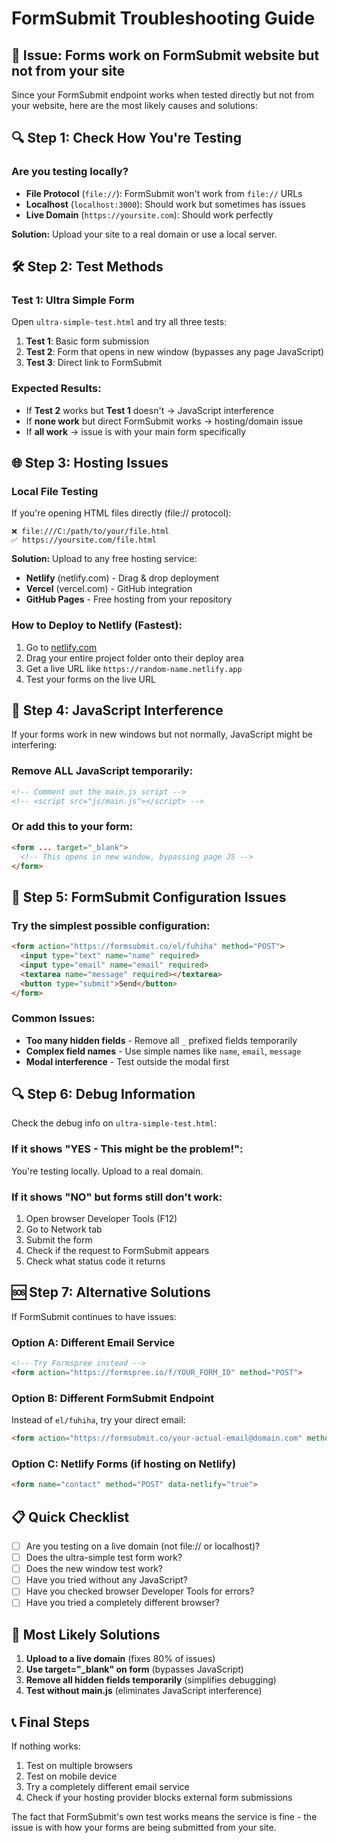 # FormSubmit Troubleshooting Guide

## 🚨 Issue: Forms work on FormSubmit website but not from your site

Since your FormSubmit endpoint works when tested directly but not from your website, here are the most likely causes and solutions:

## 🔍 Step 1: Check How You're Testing

### Are you testing locally?
- **File Protocol** (`file://`): FormSubmit won't work from `file://` URLs
- **Localhost** (`localhost:3000`): Should work but sometimes has issues
- **Live Domain** (`https://yoursite.com`): Should work perfectly

**Solution:** Upload your site to a real domain or use a local server.

## 🛠️ Step 2: Test Methods

### Test 1: Ultra Simple Form
Open `ultra-simple-test.html` and try all three tests:

1. **Test 1**: Basic form submission
2. **Test 2**: Form that opens in new window (bypasses any page JavaScript)
3. **Test 3**: Direct link to FormSubmit

### Expected Results:
- If **Test 2** works but **Test 1** doesn't → JavaScript interference
- If **none work** but direct FormSubmit works → hosting/domain issue
- If **all work** → issue is with your main form specifically

## 🌐 Step 3: Hosting Issues

### Local File Testing
If you're opening HTML files directly (file:// protocol):
```
❌ file:///C:/path/to/your/file.html
✅ https://yoursite.com/file.html
```

**Solution:** Upload to any free hosting service:
- **Netlify** (netlify.com) - Drag & drop deployment
- **Vercel** (vercel.com) - GitHub integration
- **GitHub Pages** - Free hosting from your repository

### How to Deploy to Netlify (Fastest):
1. Go to [netlify.com](https://netlify.com)
2. Drag your entire project folder onto their deploy area
3. Get a live URL like `https://random-name.netlify.app`
4. Test your forms on the live URL

## 🔧 Step 4: JavaScript Interference

If your forms work in new windows but not normally, JavaScript might be interfering:

### Remove ALL JavaScript temporarily:
```html
<!-- Comment out the main.js script -->
<!-- <script src="js/main.js"></script> -->
```

### Or add this to your form:
```html
<form ... target="_blank">
  <!-- This opens in new window, bypassing page JS -->
</form>
```

## 📧 Step 5: FormSubmit Configuration Issues

### Try the simplest possible configuration:
```html
<form action="https://formsubmit.co/el/fuhiha" method="POST">
  <input type="text" name="name" required>
  <input type="email" name="email" required>
  <textarea name="message" required></textarea>
  <button type="submit">Send</button>
</form>
```

### Common Issues:
- **Too many hidden fields** - Remove all `_` prefixed fields temporarily
- **Complex field names** - Use simple names like `name`, `email`, `message`
- **Modal interference** - Test outside the modal first

## 🔍 Step 6: Debug Information

Check the debug info on `ultra-simple-test.html`:

### If it shows "YES - This might be the problem!":
You're testing locally. Upload to a real domain.

### If it shows "NO" but forms still don't work:
1. Open browser Developer Tools (F12)
2. Go to Network tab
3. Submit the form
4. Check if the request to FormSubmit appears
5. Check what status code it returns

## 🆘 Step 7: Alternative Solutions

If FormSubmit continues to have issues:

### Option A: Different Email Service
```html
<!-- Try Formspree instead -->
<form action="https://formspree.io/f/YOUR_FORM_ID" method="POST">
```

### Option B: Different FormSubmit Endpoint
Instead of `el/fuhiha`, try your direct email:
```html
<form action="https://formsubmit.co/your-actual-email@domain.com" method="POST">
```

### Option C: Netlify Forms (if hosting on Netlify)
```html
<form name="contact" method="POST" data-netlify="true">
```

## 📋 Quick Checklist

- [ ] Are you testing on a live domain (not file:// or localhost)?
- [ ] Does the ultra-simple test form work?
- [ ] Does the new window test work?
- [ ] Have you tried without any JavaScript?
- [ ] Have you checked browser Developer Tools for errors?
- [ ] Have you tried a completely different browser?

## 🎯 Most Likely Solutions

1. **Upload to a live domain** (fixes 80% of issues)
2. **Use target="_blank" on form** (bypasses JavaScript)
3. **Remove all hidden fields temporarily** (simplifies debugging)
4. **Test without main.js** (eliminates JavaScript interference)

## 📞 Final Steps

If nothing works:
1. Test on multiple browsers
2. Test on mobile device
3. Try a completely different email service
4. Check if your hosting provider blocks external form submissions

The fact that FormSubmit's own test works means the service is fine - the issue is with how your forms are being submitted from your site.
